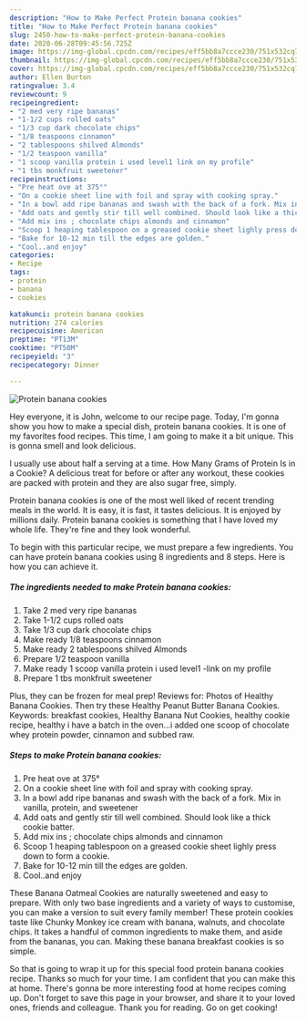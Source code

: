 ```yaml
---
description: "How to Make Perfect Protein banana cookies"
title: "How to Make Perfect Protein banana cookies"
slug: 2450-how-to-make-perfect-protein-banana-cookies
date: 2020-06-28T09:45:56.725Z
image: https://img-global.cpcdn.com/recipes/eff5bb8a7ccce230/751x532cq70/protein-banana-cookies-recipe-main-photo.jpg
thumbnail: https://img-global.cpcdn.com/recipes/eff5bb8a7ccce230/751x532cq70/protein-banana-cookies-recipe-main-photo.jpg
cover: https://img-global.cpcdn.com/recipes/eff5bb8a7ccce230/751x532cq70/protein-banana-cookies-recipe-main-photo.jpg
author: Ellen Burton
ratingvalue: 3.4
reviewcount: 9
recipeingredient:
- "2 med very ripe bananas"
- "1-1/2 cups rolled oats"
- "1/3 cup dark chocolate chips"
- "1/8 teaspoons cinnamon"
- "2 tablespoons shilved Almonds"
- "1/2 teaspoon vanilla"
- "1 scoop vanilla protein i used level1 link on my profile"
- "1 tbs monkfruit sweetener"
recipeinstructions:
- "Pre heat ove at 375°"
- "On a cookie sheet line with foil and spray with cooking spray."
- "In a bowl add ripe bananas and swash with the back of a fork. Mix in vanilla, protein, and sweetener"
- "Add oats and gently stir till well combined. Should look like a thick cookie batter."
- "Add mix ins ; chocolate chips almonds and cinnamon"
- "Scoop 1 heaping tablespoon on a greased cookie sheet lighly press down to form a cookie."
- "Bake for 10-12 min till the edges are golden."
- "Cool..and enjoy"
categories:
- Recipe
tags:
- protein
- banana
- cookies

katakunci: protein banana cookies 
nutrition: 274 calories
recipecuisine: American
preptime: "PT13M"
cooktime: "PT50M"
recipeyield: "3"
recipecategory: Dinner

---
```



![Protein banana cookies](https://img-global.cpcdn.com/recipes/eff5bb8a7ccce230/751x532cq70/protein-banana-cookies-recipe-main-photo.jpg)

Hey everyone, it is John, welcome to our recipe page. Today, I'm gonna show you how to make a special dish, protein banana cookies. It is one of my favorites food recipes. This time, I am going to make it a bit unique. This is gonna smell and look delicious.

I usually use about half a serving at a time. How Many Grams of Protein Is in a Cookie? A delicious treat for before or after any workout, these cookies are packed with protein and they are also sugar free, simply.

Protein banana cookies is one of the most well liked of recent trending meals in the world. It is easy, it is fast, it tastes delicious. It is enjoyed by millions daily. Protein banana cookies is something that I have loved my whole life. They're fine and they look wonderful.


To begin with this particular recipe, we must prepare a few ingredients. You can have protein banana cookies using 8 ingredients and 8 steps. Here is how you can achieve it.

<!--inarticleads1-->

##### The ingredients needed to make Protein banana cookies:

1. Take 2 med very ripe bananas
1. Take 1-1/2 cups rolled oats
1. Take 1/3 cup dark chocolate chips
1. Make ready 1/8 teaspoons cinnamon
1. Make ready 2 tablespoons shilved Almonds
1. Prepare 1/2 teaspoon vanilla
1. Make ready 1 scoop vanilla protein i used level1 -link on my profile
1. Prepare 1 tbs monkfruit sweetener


Plus, they can be frozen for meal prep! Reviews for: Photos of Healthy Banana Cookies. Then try these Healthy Peanut Butter Banana Cookies. Keywords: breakfast cookies, Healthy Banana Nut Cookies, healthy cookie recipe, healthy i have a batch in the oven…i added one scoop of chocolate whey protein powder, cinnamon and subbed raw. 

<!--inarticleads2-->

##### Steps to make Protein banana cookies:

1. Pre heat ove at 375°
1. On a cookie sheet line with foil and spray with cooking spray.
1. In a bowl add ripe bananas and swash with the back of a fork. Mix in vanilla, protein, and sweetener
1. Add oats and gently stir till well combined. Should look like a thick cookie batter.
1. Add mix ins ; chocolate chips almonds and cinnamon
1. Scoop 1 heaping tablespoon on a greased cookie sheet lighly press down to form a cookie.
1. Bake for 10-12 min till the edges are golden.
1. Cool..and enjoy


These Banana Oatmeal Cookies are naturally sweetened and easy to prepare. With only two base ingredients and a variety of ways to customise, you can make a version to suit every family member! These protein cookies taste like Chunky Monkey ice cream with banana, walnuts, and chocolate chips. It takes a handful of common ingredients to make them, and aside from the bananas, you can. Making these banana breakfast cookies is so simple. 

So that is going to wrap it up for this special food protein banana cookies recipe. Thanks so much for your time. I am confident that you can make this at home. There's gonna be more interesting food at home recipes coming up. Don't forget to save this page in your browser, and share it to your loved ones, friends and colleague. Thank you for reading. Go on get cooking!
